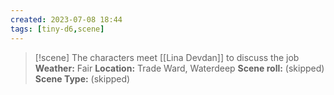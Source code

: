```yaml
---
created: 2023-07-08 18:44
tags: [tiny-d6,scene]
---
```

> [!scene] The characters meet [[Lina Devdan]] to discuss the job
> **Weather:** Fair
> **Location:** Trade Ward, Waterdeep
> **Scene roll:** (skipped)
> **Scene Type:** (skipped)


